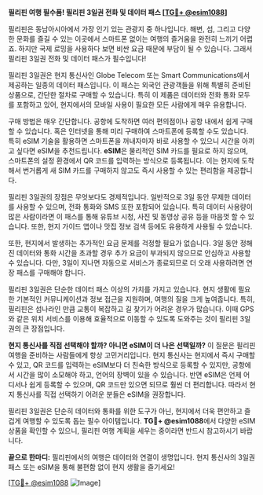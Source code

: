 **필리핀 여행 필수품! 필리핀 3일권 전화 및 데이터 패스 [[TG💪+ @esim1088](https://t.me/s/esim1088)]**

필리핀은 동남아시아에서 가장 인기 있는 관광지 중 하나입니다. 해변, 섬, 그리고 다양한 문화를 즐길 수 있는 이곳에서 스마트폰 없이는 여행의 즐거움을 완전히 느끼기 어렵죠. 하지만 국제 로밍을 사용하다 보면 비싼 요금 때문에 부담이 될 수 있습니다. 그래서 필리핀 3일권 전화 및 데이터 패스가 필수입니다!

필리핀 3일권은 현지 통신사인 Globe Telecom 또는 Smart Communications에서 제공하는 일종의 데이터 패스입니다. 이 패스는 외국인 관광객들을 위해 특별히 준비된 상품으로, 간단한 절차로 구매할 수 있습니다. 특히 이 제품은 데이터와 전화 통화 모두를 포함하고 있어, 현지에서의 모바일 사용이 필요한 모든 사람에게 매우 유용합니다.

구매 방법은 매우 간단합니다. 공항에 도착하면 여러 편의점이나 공항 내에서 쉽게 구매할 수 있습니다. 혹은 인터넷을 통해 미리 구매하여 스마트폰에 등록할 수도 있습니다. 특히 eSIM 기술을 활용하면 스마트폰을 꺼내자마자 바로 사용할 수 있으니 시간을 아끼고 싶다면 eSIM을 추천드립니다. **eSIM**은 물리적인 SIM 카드를 필요로 하지 않으며, 스마트폰의 설정 환경에서 QR 코드를 입력하는 방식으로 등록됩니다. 이는 현지에 도착해서 번거롭게 새 SIM 카드를 구매하지 않고도 즉시 사용할 수 있는 편리함을 제공합니다.

필리핀 3일권의 장점은 무엇보다도 경제적입니다. 일반적으로 3일 동안 무제한 데이터를 사용할 수 있으며, 전화 통화와 SMS 또한 포함되어 있습니다. 특히 데이터 사용량이 많은 사람이라면 이 패스를 통해 유튜브 시청, 사진 및 동영상 공유 등을 마음껏 할 수 있습니다. 또한, 현지 가이드 앱이나 맛집 정보 검색 등에도 유용하게 사용될 수 있습니다.

또한, 현지에서 발생하는 추가적인 요금 문제를 걱정할 필요가 없습니다. 3일 동안 정해진 데이터와 통화 시간을 초과할 경우 추가 요금이 부과되지 않으므로 안심하고 사용할 수 있습니다. 다만, 3일이 지나면 자동으로 서비스가 종료되므로 더 오래 사용하려면 연장 패스를 구매해야 합니다.

필리핀 3일권은 단순한 데이터 패스 이상의 가치를 가지고 있습니다. 현지 생활에 필요한 기본적인 커뮤니케이션과 정보 접근을 지원하며, 여행의 질을 크게 높여줍니다. 특히, 필리핀은 섬나라인 만큼 교통이 복잡하고 길 찾기가 어려운 경우가 많습니다. 이때 GPS와 같은 위치 서비스를 이용해 효율적으로 이동할 수 있도록 도와주는 것이 필리핀 3일권의 큰 장점입니다.

**현지 통신사를 직접 선택해야 할까? 아니면 eSIM이 더 나은 선택일까?** 이 질문은 필리핀 여행을 준비하는 사람들에게 항상 고민거리입니다. 현지 통신사는 현지에서 즉시 구매할 수 있고, QR 코드를 입력하는 eSIM보다 더 친숙한 방식으로 등록할 수 있지만, 공항에서 시간을 많이 소모해야 하고, 언어의 장벽이 있을 수 있습니다. 반면 eSIM은 언제 어디서나 쉽게 등록할 수 있으며, QR 코드만 있으면 되므로 훨씬 더 편리합니다. 따라서 현지 통신사를 직접 선택하기 어려운 분들은 eSIM을 권장합니다.

필리핀 3일권은 단순히 데이터와 통화를 위한 도구가 아닌, 현지에서 더욱 편안하고 즐겁게 여행할 수 있도록 돕는 필수 아이템입니다. **TG💪+ @esim1088**에서 다양한 eSIM 상품을 확인할 수 있으니, 필리핀 여행 계획을 세우는 중이라면 반드시 참고하시기 바랍니다.

**끝으로 한마디:** 필리핀에서의 여행은 데이터와 연결이 생명입니다. 현지 통신사의 3일권 패스 또는 eSIM을 통해 불편함 없이 현지 생활을 즐기세요! 

[[TG💪+ @esim1088](https://t.me/s/esim1088) ![Image](https://i.postimg.cc/Y0z9fWf4/image.png)]